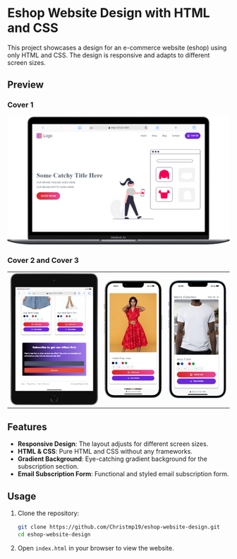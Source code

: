 # Eshop Website Design with HTML and CSS

This project showcases a design for an e-commerce website (eshop) using only HTML and CSS. The design is responsive and adapts to different screen sizes.

## Preview

### Cover 1
![Cover 1](/img/cover1.png)

### Cover 2 and Cover 3
<table align="center">
  <tr>
    <td align="center">
      <img src="/img/cover2.png?raw=true" alt="Cover 2" width="300">
    </td>
    <td align="center">
      <img src="/img/cover3.png?raw=true" alt="Cover 3" width="200">
    </td>
    <td align="center">
      <img src="/img/cover4.png?raw=true" alt="Cover 4" width="200">
    </td>
  </tr>
</table>

## Features

- **Responsive Design**: The layout adjusts for different screen sizes.
- **HTML & CSS**: Pure HTML and CSS without any frameworks.
- **Gradient Background**: Eye-catching gradient background for the subscription section.
- **Email Subscription Form**: Functional and styled email subscription form.

## Usage

1. Clone the repository:

    ```bash
    git clone https://github.com/Christmp19/eshop-website-design.git
    cd eshop-website-design
    ```

2. Open `index.html` in your browser to view the website.

